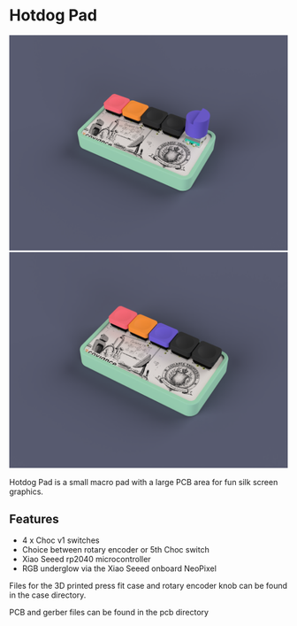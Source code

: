 # Hotdog Pad

![render of hotdog with encoder](images/render_encoder.png)
![render of hotdog with 5 switches](images/render_5_switch.png)

Hotdog Pad is a small macro pad with a large PCB area for fun silk screen graphics.

## Features
 - 4 x Choc v1 switches
 - Choice between rotary encoder or 5th Choc switch
 - Xiao Seeed rp2040 microcontroller
 - RGB underglow via the Xiao Seeed onboard NeoPixel

Files for the 3D printed press fit case and rotary encoder knob can be found in the case directory.

PCB and gerber files can be found in the pcb directory